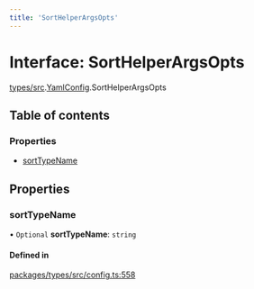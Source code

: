 ```yaml
---
title: 'SortHelperArgsOpts'
---
```


# Interface: SortHelperArgsOpts

[types/src](../modules/types_src).[YamlConfig](../modules/types_src.YamlConfig).SortHelperArgsOpts

## Table of contents

### Properties

- [sortTypeName](types_src.YamlConfig.SortHelperArgsOpts#sorttypename)

## Properties

### sortTypeName

• `Optional` **sortTypeName**: `string`

#### Defined in

[packages/types/src/config.ts:558](https://github.com/Urigo/graphql-mesh/blob/master/packages/types/src/config.ts#L558)
